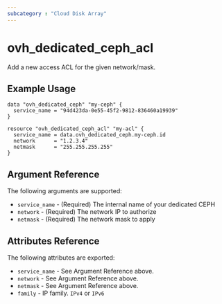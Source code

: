 ```yaml
---
subcategory : "Cloud Disk Array"
---
```



# ovh_dedicated_ceph_acl

Add a new access ACL for the given network/mask.

## Example Usage

```hcl
data "ovh_dedicated_ceph" "my-ceph" {
  service_name = "94d423da-0e55-45f2-9812-836460a19939"
}

resource "ovh_dedicated_ceph_acl" "my-acl" {
  service_name = data.ovh_dedicated_ceph.my-ceph.id
  network      = "1.2.3.4"
  netmask      = "255.255.255.255"
}
```

## Argument Reference

The following arguments are supported:

* `service_name` - (Required) The internal name of your dedicated CEPH
* `network` - (Required) The network IP to authorize 
* `netmask` - (Required) The network mask to apply

## Attributes Reference

The following attributes are exported:

* `service_name` - See Argument Reference above.
* `network` - See Argument Reference above.
* `netmask` - See Argument Reference above.
* `family` - IP family. `IPv4` or `IPv6`
